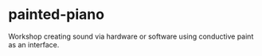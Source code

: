 painted-piano
=============

Workshop creating sound via hardware or software using conductive paint as an interface.
